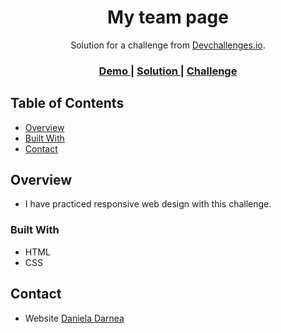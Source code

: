 <h1 align="center">My team page</h1>

<div align="center">
   Solution for a challenge from  <a href="http://devchallenges.io" target="_blank">Devchallenges.io</a>.
</div>

<div align="center">
  <h3>
    <a href="https://mdanieladla.github.io/myteampage/">
      Demo
    </a>
    <span> | </span>
    <a href="https://github.com/mdanieladla/myteampage">
      Solution
    </a>
    <span> | </span>
    <a href="https://devchallenges.io/challenges/hhmesazsqgKXrTkYkt0U">
      Challenge
    </a>
  </h3>
</div>

## Table of Contents

- [Overview](#overview)
- [Built With](#built-with)
- [Contact](#contact)

## Overview

- I have practiced responsive web design with this challenge.

### Built With

- HTML
- CSS

## Contact

- Website [Daniela Darnea](https://mdanieladla.github.io/portfolio/)
